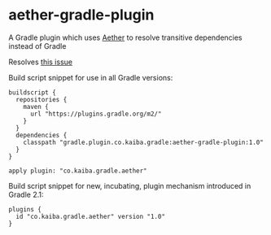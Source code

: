 # aether-gradle-plugin

A Gradle plugin which uses [Aether](https://projects.eclipse.org/projects/technology.aether) to resolve transitive dependencies instead of Gradle

Resolves [this issue](https://github.com/gradle/gradle/issues/2212)

Build script snippet for use in all Gradle versions:

```
buildscript {
  repositories {
    maven {
      url "https://plugins.gradle.org/m2/"
    }
  }
  dependencies {
    classpath "gradle.plugin.co.kaiba.gradle:aether-gradle-plugin:1.0"
  }
}

apply plugin: "co.kaiba.gradle.aether"
```

Build script snippet for new, incubating, plugin mechanism introduced in Gradle 2.1:

```
plugins {
  id "co.kaiba.gradle.aether" version "1.0"
}
```